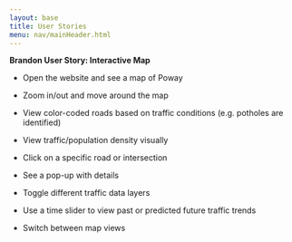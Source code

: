 ```yaml
---
layout: base
title: User Stories
menu: nav/mainHeader.html
---
```


**Brandon User Story: Interactive Map**

- Open the website and see a map of Poway

- Zoom in/out and move around the map

- View color-coded roads based on traffic conditions (e.g. potholes are identified)

- View traffic/population density visually

- Click on a specific road or intersection

- See a pop-up with details

- Toggle different traffic data layers

- Use a time slider to view past or predicted future traffic trends

- Switch between map views